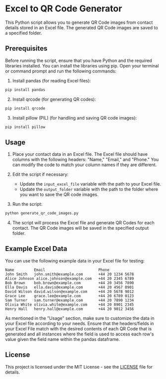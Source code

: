 # Excel to QR Code Generator

This Python script allows you to generate QR Code images from contact details stored in an Excel file. The generated QR Code images are saved to a specified folder.

## Prerequisites

Before running the script, ensure that you have Python and the required libraries installed. You can install the libraries using pip. Open your terminal or command prompt and run the following commands:

1. Install pandas (for reading Excel files):
```bash
pip install pandas
```

2. Install qrcode (for generating QR codes):
```bash
pip install qrcode
```

3. Install pillow (PIL) (for handling and saving QR code images):
```bash
pip install pillow
```

## Usage

1. Place your contact data in an Excel file. The Excel file should have columns with the following headers: "Name," "Email," and "Phone." You can modify the code to match your column names if they are different.

2. Edit the script if necessary:
   - Update the `input_excel_file` variable with the path to your Excel file.
   - Update the `output_folder` variable with the path to the folder where you want to save the QR code images.

3. Run the script:

```bash
python generate_qr_code_images.py
```

4. The script will process the Excel file and generate QR Codes for each contact. The QR Code images will be saved in the specified output folder.

## Example Excel Data

You can use the following example data in your Excel file for testing:

```
Name         Email                        Phone
John Smith   john.smith@example.com       +44 20 1234 5678
Alice Johnson alice.johnson@example.com   +44 20 2345 6789
Bob Brown    bob.brown@example.com        +44 20 3456 7890
Ella Davis   ella.davis@example.com       +44 20 4567 8901
David Wilson david.wilson@example.com     +44 20 5678 9012
Grace Lee    grace.lee@example.com        +44 20 6789 0123
Sam Turner   sam.turner@example.com       +44 20 7890 1234
Olivia White olivia.white@example.com     +44 20 8901 2345
Henry Hall   henry.hall@example.com       +44 20 9012 3456
```

As mentioned in the "Usage" section, make sure to customize the data in your Excel file according to your needs. Ensure that the headers/fields in your Excel File match with the desired contents of each QR Code that is generated and all instances where the field is used to access each row's value given the field name within the pandas dataframe.

## License

This project is licensed under the MIT License - see the [LICENSE](LICENSE) file for details.
